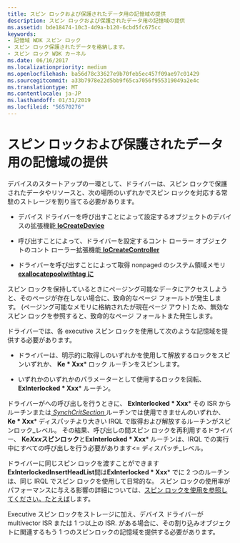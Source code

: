 ```yaml
---
title: スピン ロックおよび保護されたデータ用の記憶域の提供
description: スピン ロックおよび保護されたデータ用の記憶域の提供
ms.assetid: bde18474-10c3-4d9a-b120-6cbd5fc675cc
keywords:
- 記憶域 WDK スピン ロック
- スピン ロック保護されたデータを格納します。
- スピン ロック WDK カーネル
ms.date: 06/16/2017
ms.localizationpriority: medium
ms.openlocfilehash: ba56d78c33627e9b70feb5ec457f09ae97c01429
ms.sourcegitcommit: a33b7978e22d5bb9f65ca7056f955319049a2e4c
ms.translationtype: MT
ms.contentlocale: ja-JP
ms.lasthandoff: 01/31/2019
ms.locfileid: "56570276"
---
```

# <a name="providing-storage-for-spin-locks-and-protected-data"></a>スピン ロックおよび保護されたデータ用の記憶域の提供





デバイスのスタートアップの一環として、ドライバーは、スピン ロックで保護されたデータやリソースと、次の場所のいずれかでスピン ロックを対応する常駐のストレージを割り当てる必要があります。

-   デバイス ドライバーを呼び出すことによって設定するオブジェクトのデバイスの拡張機能[ **IoCreateDevice**](https://msdn.microsoft.com/library/windows/hardware/ff548397)

-   呼び出すことによって、ドライバーを設定するコント ローラー オブジェクトのコント ローラー拡張機能[ **IoCreateController**](https://msdn.microsoft.com/library/windows/hardware/ff548395)

-   ドライバーを呼び出すことによって取得 nonpaged のシステム領域メモリ[ **exallocatepoolwithtag に**](https://msdn.microsoft.com/library/windows/hardware/ff544520)

スピン ロックを保持しているときにページング可能なデータにアクセスしようと、そのページが存在しない場合に、致命的なページ フォールトが発生します。 (ページング可能なメモリに格納されたが現在ページ アウト) ため、無効なスピン ロックを参照すると、致命的なページ フォールトまた発生します。

ドライバーでは、各 executive スピン ロックを使用して次のような記憶域を提供する必要があります。

- ドライバーは、明示的に取得しのいずれかを使用して解放するロックをスピンいずれか、 **Ke * Xxx*** ロック ルーチンをスピンします。

- いずれかのいずれかのパラメーターとして使用するロックを回転、 **ExInterlocked * Xxx*** ルーチン。

ドライバーがへの呼び出しを行うときに、 **ExInterlocked * Xxx*** その ISR からルーチンまたは[ *SynchCritSection* ](https://msdn.microsoft.com/library/windows/hardware/ff563928)ルーチンでは使用できませんのいずれか、 **Ke * Xxx*** ディスパッチより大きい IRQL で取得および解放するルーチンがスピンロック\_レベル。 その結果、呼び出しの間スピン ロックを再利用するドライバー、 **Ke*Xxx*スピンロック**と**ExInterlocked * Xxx*** ルーチンは、IRQL での実行中にすべての呼び出しを行う必要があります&lt;= ディスパッチ\_レベル。

ドライバーに同じスピン ロックを渡すことができます**ExInterlockedInsertHeadList**間は**ExInterlocked * Xxx*** でに 2 つのルーチンは、同じ IRQL でスピン ロックを使用して日常的な。 スピン ロックの使用率がパフォーマンスに与える影響の詳細については、[スピン ロックを使用を参照してください。たとえば](using-spin-locks--an-example.md)します。

Executive スピン ロックをストレージに加え、デバイス ドライバーが multivector ISR または 1 つ以上の ISR. がある場合に、その割り込みオブジェクトに関連するもう 1 つのスピンロックの記憶域を提供する必要があります。

 

 




